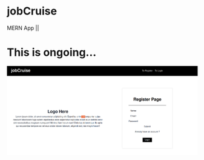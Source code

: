 # jobCruise
MERN App || 


# This is ongoing...
![Sample Image](https://github.com/tanaliga100/jobCruise/blob/main/client/public/initial.png)
